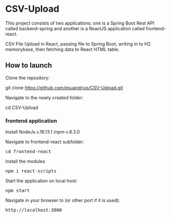 # CSV-Upload

This project consists of two applications: one is a Spring Boot Rest API called  backend-spring and another is a ReactJS application called frontend-react.

CSV File Upload in React, passing file to Spring Boot, writing in to H2 memorybase, then fetching data to React HTML table.

## How to launch

Clone the repository:

git clone https://github.com/esuandrius/CSV-Upload.git

Navigate to the newly created folder:

cd CSV-Upload

### frontend application

Install NodeJs.v.16.13.1 /npm v.8.3.0

Navigate to frontend-react subfolder:
<pre>cd frontend-react</pre>

Install the modules
<pre>npm i react-scripts</pre>

Start the application on local host:
<pre>npm start</pre>

Navigate in your browser to (or other port if it is used):
<pre>http://localhost:3000</pre>

